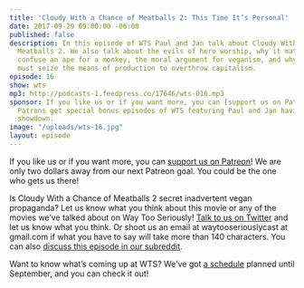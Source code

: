 ```yaml
---
title: 'Cloudy With a Chance of Meatballs 2: This Time It’s Personal'
date: 2017-09-29 09:00:00 -06:00
published: false
description: In this episode of WTS Paul and Jan talk about Cloudy With a Chance of
  Meatballs 2. We also talk about the evils of hero worship, why it matters if you
  confuse an ape for a monkey, the moral argument for veganism, and why the workers
  must seize the means of production to overthrow capitalism.
episode: 16
show: wts
mp3: http://podcasts-1.feedpress.co/17646/wts-016.mp3
sponsor: If you like us or if you want more, you can [support us on Patreon](https://www.patreon.com/clockworkscast)!
  Patrons get special bonus episodes of WTS featuring Paul and Jan having a trivia
  showdown.
image: "/uploads/wts-16.jpg"
layout: episode
---
```


If you like us or if you want more, you can [support us on Patreon](https://www.patreon.com/clockworkscast)! We are only two dollars away from our next Patreon goal. You could be the one who gets us there!

Is Cloudy With a Chance of Meatballs 2 secret inadvertent vegan propaganda? Let us know what you think about this movie or any of the movies we’ve talked about on Way Too Seriously! [Talk to us on Twitter](http://www.twitter.com/wtscast) and let us know what you think. Or shoot us an email at waytooseriouslycast at gmail.com if what you have to say will take more than 140 characters. You can also [discuss this episode in our subreddit](https://www.reddit.com/r/Goodstuff_fm/).

Want to know what’s coming up at WTS? We’ve got [a schedule](https://docs.google.com/document/d/1f6fvTgbzQOCUD_potL6mWClmSC3D2cOBgKz36OwSC68/edit?usp=sharing) planned until September, and you can check it out!
